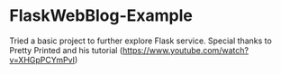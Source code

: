 # FlaskWebBlog-Example

Tried a basic project to further explore Flask service.
Special thanks to Pretty Printed  and his tutorial (https://www.youtube.com/watch?v=XHGpPCYmPvI)
